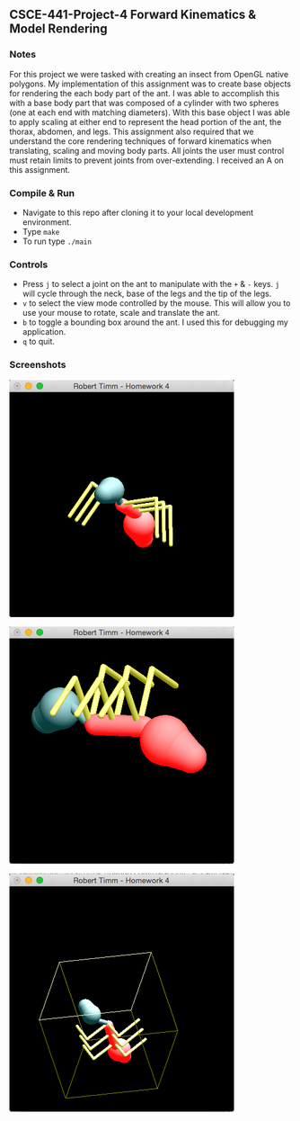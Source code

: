 ## CSCE-441-Project-4 Forward Kinematics & Model Rendering

### Notes
For this project we were tasked with creating an insect from OpenGL native polygons. My implementation of this assignment was to create base objects for rendering the each body part of the ant. I was able to accomplish this with a base body part that was composed of a cylinder with two spheres (one at each end with matching diameters). With this base object I was able to apply scaling at either end to represent the head portion of the ant, the thorax, abdomen, and legs. This assignment also required that we understand the core rendering techniques of forward kinematics when translating, scaling and moving body parts. All joints the user must control must retain limits to prevent joints from over-extending.  I received an A on this assignment.

### Compile & Run
* Navigate to this repo after cloning it to your local development environment.
* Type `make`
* To run type `./main`

### Controls
* Press `j` to select a joint on the ant to manipulate with the `+` & `-` keys. `j` will cycle through the neck, base of the legs and the tip of the legs.
* `v` to select the view mode controlled by the mouse. This will allow you to use your mouse to rotate, scale and translate the ant.
* `b` to toggle a bounding box around the ant. I used this for debugging my application.
* `q` to quit.

### Screenshots

![Ant](screenshot-ant.png)

![Scaled Ant](screenshot-scaled.png)

![Ant Bounding Box](screenshot-boundingbox.png)
